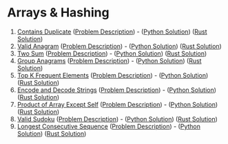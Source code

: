 # Arrays & Hashing
1. [Contains Duplicate](contains_duplicate/) ([Problem Description](https://neetcode.io/problems/duplicate-integer)) - ([Python Solution](contains_duplicate/solution.py)) ([Rust Solution](contains_duplicate/src/lib.rs))
2. [Valid Anagram](valid_anagram/) ([Problem Description](https://neetcode.io/problems/is-anagram)) - ([Python Solution](valid_anagram/solution.py)) ([Rust Solution](valid_anagram/src/lib.rs))
3. [Two Sum](two_sum/) ([Problem Description](https://neetcode.io/problems/two-integer-sum)) - ([Python Solution](two_sum/solution.py)) ([Rust Solution](two_sum/src/lib.rs))
4. [Group Anagrams](group_anagrams/) ([Problem Description](https://neetcode.io/problems/anagram-groups)) - ([Python Solution](group_anagrams/solution.py)) ([Rust Solution](group_anagrams/src/lib.rs))
5. [Top K Frequent Elements](top_k_frequent_elements/) ([Problem Description](https://neetcode.io/problems/top-k-elements-in-list)) - ([Python Solution](top_k_frequent_elements/solution.py)) ([Rust Solution](top_k_frequent_elements/src/lib.rs))
6. [Encode and Decode Strings](encode_and_decode_strings/) ([Problem Description](https://neetcode.io/problems/string-encode-and-decode)) - ([Python Solution](encode_and_decode_strings/solution.py)) ([Rust Solution](encode_and_decode_strings/src/lib.rs))
7. [Product of Array Except Self](product_of_array_except_self/) ([Problem Description](https://neetcode.io/problems/products-of-array-discluding-self)) - ([Python Solution](product_of_array_except_self/solution.py)) ([Rust Solution](product_of_array_except_self/src/lib.rs))
8. [Valid Sudoku](valid_sudoku/) ([Problem Description](https://neetcode.io/problems/valid-sudoku)) - ([Python Solution](valid_sudoku/solution.py)) ([Rust Solution](valid_sudoku/src/lib.rs))
9. [Longest Consecutive Sequence](longest_consecutive_sequence/) ([Problem Description](https://neetcode.io/problems/longest-consecutive-sequence)) - ([Python Solution](longest_consecutive_sequence/solution.py)) ([Rust Solution](longest_consecutive_sequence/src/lib.rs))